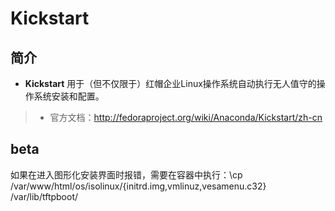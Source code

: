 Kickstart
===
## 简介
* **Kickstart** 用于（但不仅限于）红帽企业Linux操作系统自动执行无人值守的操作系统安装和配置。
> * 官方文档：http://fedoraproject.org/wiki/Anaconda/Kickstart/zh-cn

## beta
如果在进入图形化安装界面时报错，需要在容器中执行：\cp /var/www/html/os/isolinux/{initrd.img,vmlinuz,vesamenu.c32} /var/lib/tftpboot/
